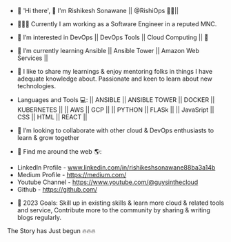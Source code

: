 - 👋 'Hi there', 💭 I'm Rishikesh Sonawane || @RishiOps 👨‍💻||

- 👩🏾‍💻 Currently I am working as a Software Engineer in a reputed MNC.

- 🤔 I’m interested in DevOps || DevOps Tools || Cloud Computing || 🔭

- 🌱 I’m currently learning Ansible || Ansible Tower || Amazon Web Services ||

- 👐 I like to share my learnings & enjoy mentoring folks in things I have adequate knowledge about. 
Passionate and keen to learn about new technologies.

- Languages and Tools 💻: 
|| ANSIBLE || ANSIBLE TOWER || DOCKER || KUBERNETES || 
|| AWS || GCP ||
|| PYTHON || FLASk ||
|| JavaSript || CSS || HTML || REACT ||


- 💞️ I’m looking to collaborate with other cloud & DevOps enthusiasts to learn & grow together
       
- 👀 Find me around the web 🌎:
* LinkedIn Profile - www.linkedin.com/in/rishikeshsonawane88ba3a14b
* Medium Profile - https://medium.com/ 
* Youtube Channel - https://www.youtube.com/@guysinthecloud
* Github - https://github.com/

- 🥅 2023 Goals: Skill up in existing skills & learn more cloud & related tools and service, Contribute more to the community by sharing & writing blogs regularly.

The Story has Just begun 🔥🔥🔥 
<!---
RishiOps/RishiOps is a ✨ special ✨ repository because its `README.md` (this file) appears on your GitHub profile.
You can click the Preview link to take a look at your changes.
--->
